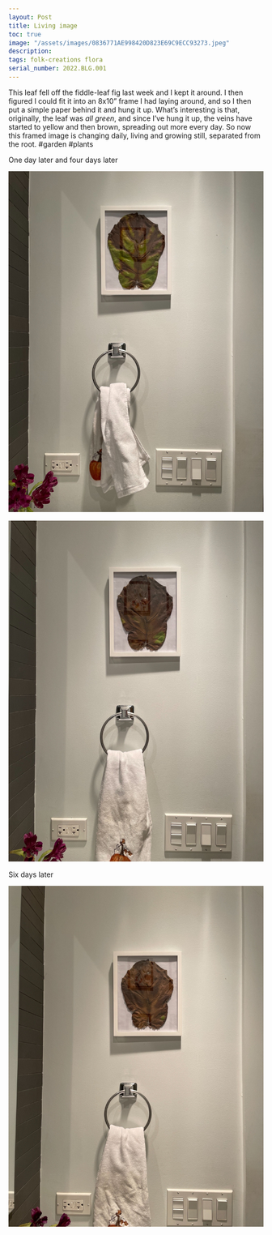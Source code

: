 ```yaml
---
layout: Post
title: Living image
toc: true
image: "/assets/images/0836771AE998420D823E69C9ECC93273.jpeg"
description:
tags: folk-creations flora
serial_number: 2022.BLG.001
---
```

This leaf fell off the fiddle\-leaf fig last week and I kept it around\. I then figured I could fit it into an 8x10” frame I had laying around, and so I then put a simple paper behind it and hung it up\.
What’s interesting is that, originally, the leaf was ​*all green*​, and since I’ve hung it up, the veins have started to yellow and then brown, spreading out more every day\.
So now this framed image is changing daily, living and growing still, separated from the root\.
#garden #plants

One day later and four days later

![](/assets/images/B79FA815D10247C2BD0F6544FB46282D.jpeg)

![](/assets/images/5571F46C42D14BC1B3FC11EE946CEF20.jpeg)

Six days later

![](/assets/images/D3CBB28BF1864AAD92F2CDB2187A2FBF.jpeg)
